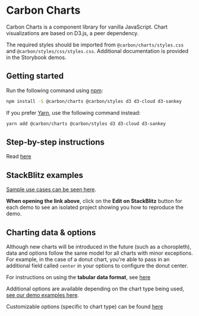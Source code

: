 # Carbon Charts

Carbon Charts is a component library for vanilla JavaScript. Chart visualizations are based on D3.js, a peer dependency.

The required styles should be imported from `@carbon/charts/styles.css` and `@carbon/styles/css/styles.css`. Additional documentation is provided in the Storybook demos.

## Getting started

Run the following command using [npm](https://www.npmjs.com/):

```bash
npm install -S @carbon/charts @carbon/styles d3 d3-cloud d3-sankey
```

If you prefer [Yarn](https://yarnpkg.com/en/), use the following command instead:

```bash
yarn add @carbon/charts @carbon/styles d3 d3-cloud d3-sankey
```

## Step-by-step instructions

Read
[here](https://carbon-design-system.github.io/carbon-charts/?path=/story/docs-getting-started--vanilla)

## StackBlitz examples

[Sample use cases can be seen here](https://carbon-design-system.github.io/carbon-charts).

**When opening the link above**, click on the **Edit on StackBlitz** button for each demo to see an
isolated project showing you how to reproduce the demo.

## Charting data & options

Although new charts will be introduced in the future (such as a choropleth), data and options follow the same model for all charts with minor exceptions. For example, in the case of a donut chart, you're able to pass in an additional field called `center` in your options to configure the donut center.

For instructions on using the **tabular data format**, see
[here](https://carbon-design-system.github.io/carbon-charts/?path=/story/docs-tutorials--tabular-data-format)

Additional options are available depending on the chart type being used,
[see our demo examples here](https://github.com/carbon-design-system/carbon-charts/tree/master/packages/core/demo/data).

Customizable options (specific to chart type) can be found
[here](https://carbon-design-system.github.io/carbon-charts/documentation/modules/_interfaces_charts_.html)
